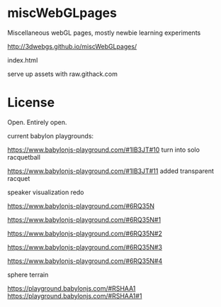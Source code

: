 # miscWebGLpages
Miscellaneous webGL pages, mostly newbie learning experiments


http://3dwebgs.github.io/miscWebGLpages/

index.html

serve up assets with raw.githack.com



License
========
Open. Entirely open.



current babylon playgrounds:

https://www.babylonjs-playground.com/#1IB3JT#10 turn into solo racquetball

https://www.babylonjs-playground.com/#1IB3JT#11 added transparent racquet

speaker visualization redo

https://www.babylonjs-playground.com/#6RQ35N

https://www.babylonjs-playground.com/#6RQ35N#1

https://www.babylonjs-playground.com/#6RQ35N#2

https://www.babylonjs-playground.com/#6RQ35N#3

https://www.babylonjs-playground.com/#6RQ35N#4


sphere terrain

https://playground.babylonjs.com/#RSHAA1
https://playground.babylonjs.com/#RSHAA1#1
